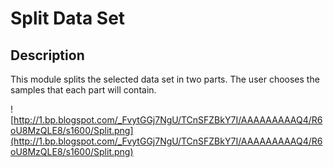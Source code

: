 # Split Data Set #

## Description ##

This module splits the selected data set in two parts. The user chooses the samples that each part will contain.

![http://1.bp.blogspot.com/_FvytGGj7NgU/TCnSFZBkY7I/AAAAAAAAAQ4/R6oU8MzQLE8/s1600/Split.png](http://1.bp.blogspot.com/_FvytGGj7NgU/TCnSFZBkY7I/AAAAAAAAAQ4/R6oU8MzQLE8/s1600/Split.png)